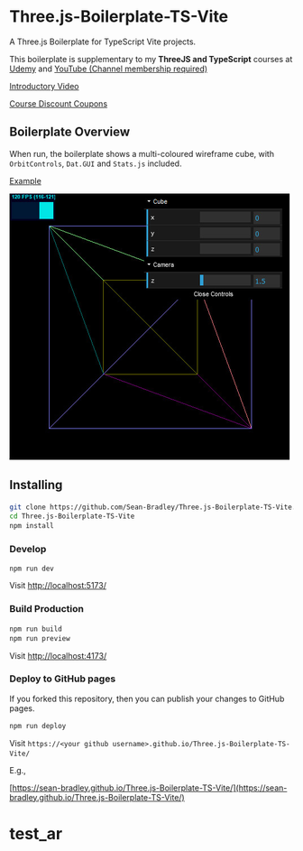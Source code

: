 # Three.js-Boilerplate-TS-Vite

A Three.js Boilerplate for TypeScript Vite projects.

This boilerplate is supplementary to <!--my book titled [**Three.js and TypeScript**](https://amzn.to/3FahROZ) and--> my **ThreeJS and TypeScript** courses at [Udemy](https://www.udemy.com/course/threejs-tutorials/?referralCode=4C7E1DE91C3E42F69D0F) and [YouTube (Channel membership required)](https://www.youtube.com/playlist?list=PLKWUX7aMnlEKTmkBqwjc-tZgULJdNBjEd)

[Introductory Video](https://youtu.be/cZWAqrJhtvQ&list=PLKWUX7aMnlEKTmkBqwjc-tZgULJdNBjEd)

[Course Discount Coupons](https://sbcode.net/coupons#threejs)

## Boilerplate Overview

When run, the boilerplate shows a multi-coloured wireframe cube, with `OrbitControls`, `Dat.GUI` and `Stats.js` included.

[Example](https://sean-bradley.github.io/Three.js-Boilerplate-TS-Vite/)

![](docs/screengrab.jpg)

## Installing

```bash
git clone https://github.com/Sean-Bradley/Three.js-Boilerplate-TS-Vite.git
cd Three.js-Boilerplate-TS-Vite
npm install
```

### Develop

```
npm run dev
```

Visit [http://localhost:5173/](http://localhost:5173/)

### Build Production

```bash
npm run build
npm run preview
```

Visit [http://localhost:4173/](http://localhost:4173/)

### Deploy to GitHub pages

If you forked this repository, then you can publish your changes to GitHub pages.

```bash
npm run deploy
```

Visit `https://<your github username>.github.io/Three.js-Boilerplate-TS-Vite/`

E.g.,

[https://sean-bradley.github.io/Three.js-Boilerplate-TS-Vite/](https://sean-bradley.github.io/Three.js-Boilerplate-TS-Vite/)
# test_ar
